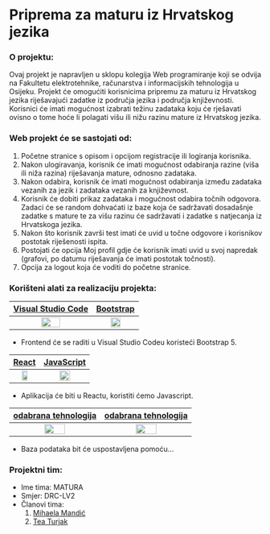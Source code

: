 # Priprema za maturu iz Hrvatskog jezika

### O projektu:
Ovaj projekt je napravljen u sklopu kolegija Web programiranje koji se odvija na Fakultetu elektrotehnike, računarstva i informacijskih tehnologija u Osijeku. 
Projekt će omogućiti korisnicima pripremu za maturu iz Hrvatskog jezika riješavajući zadatke iz područja jezika i područja književnosti.
Korisnici će imati mogućnost izabrati težinu zadataka koju će rješavati ovisno o tome hoće li polagati višu ili nižu razinu mature iz Hrvatskog jezika.

### Web projekt će se sastojati od:
1. Početne stranice s opisom i opcijom registracije ili logiranja korisnika.
2. Nakon ulogiravanja, korisnik će imati mogućnost odabiranja razine (viša ili niža razina) riješavanja mature, odnosno zadataka.
3. Nakon odabira, korisnik će imati mogućnost odabiranja između zadataka vezanih za jezik i zadataka vezanih za književnost.
4. Korisnik će dobiti prikaz zadataka i mogućnost odabira točnih odgovora. Zadaci će se random dohvaćati iz baze koja će sadržavati dosadašnje zadatke s mature te za višu razinu će sadržavati i zadatke s natjecanja iz Hrvatskoga jezika.
5. Nakon što korisnik završi test imati će uvid u točne odgovore i korisnikov postotak riješenosti ispita.
6. Postojati će opcija Moj profil gdje će korisnik imati uvid u svoj napredak (grafovi, po datumu riješavanja će imati postotak točnosti).
7. Opcija za logout koja će voditi do početne stranice.

### Korišteni alati za realizaciju projekta:

[Visual Studio Code](https://code.visualstudio.com/)           | [Bootstrap](https://getbootstrap.com/)
:----------------------------:|:-------------------------:
<img src="https://code.visualstudio.com/assets/apple-touch-icon.png" width=50% height=50%>  |  <img src="https://cdn.iconscout.com/icon/free/png-256/bootstrap-6-1175203.png" width=50% height=50%>

- Frontend će se raditi u Visual Studio Codeu koristeći Bootstrap 5.

[React](https://reactjs.org/)     | [JavaScript](https://www.javascript.com/)
:--------------------------------:|:----------------------------------------------:
<img src="https://cdn.coderons.com/general/tags/reactjs.png" width=50% height=50%>  |  <img src="https://cdn.coderons.com/general/tags/javascript.png" width=50% height=50%>

- Aplikacija će biti u Reactu, koristiti ćemo Javascript.

[odabrana tehnologija](https://www.google.com/)     | [odabrana tehnologija](https://www.google.com/)
:--------------------------------:|:----------------------------------------------:
<img src="?????" width=50% height=50%>  |  <img src="????" width=50% height=50%>

- Baza podataka bit će uspostavljena pomoću...

### Projektni tim:

+ Ime tima: MATURA
+ Smjer: DRC-LV2
+ Članovi tima:
    1. [Mihaela Mandić](https://github.com/mihaelamandic)
    2. [Tea Turjak](https://github.com/TeaTurjak)





